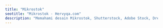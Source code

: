 ```yaml
---
title: "Mikrostok"
seotitle: "Mikrostok - Hervyqa.com"
description: "Memahami desain Mikrostok, Shutterstock, Adobe Stock, Dreamstime, 123rf dengan Free Software."
---
```

